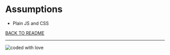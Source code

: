 # Assumptions

- Plain JS and CSS

[BACK TO README](../README.md#-WarsawJS---JS-intermediate)

---

![coded with love](https://img.shields.io/static/v1?label=coded%20with&message=love&color=a53860)
